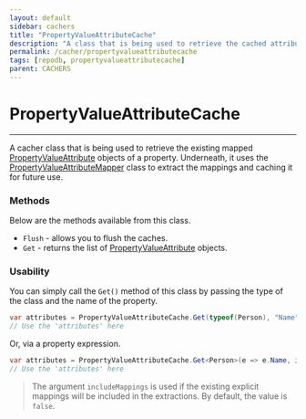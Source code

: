 ```yaml
---
layout: default
sidebar: cachers
title: "PropertyValueAttributeCache"
description: "A class that is being used to retrieve the cached attributes of the property."
permalink: /cacher/propertyvalueattributecache
tags: [repodb, propertyvalueattributecache]
parent: CACHERS
---
```


# PropertyValueAttributeCache

---

A cacher class that is being used to retrieve the existing mapped [PropertyValueAttribute](/attribute/propertyvalueattribute) objects of a property. Underneath, it uses the [PropertyValueAttributeMapper](/mapper/propertyvalueattributemapper) class to extract the mappings and caching it for future use.

### Methods

Below are the methods available from this class.

- `Flush` - allows you to flush the caches.
- `Get` - returns the list of [PropertyValueAttribute](/attribute/propertyvalueattribute) objects.

### Usability

You can simply call the `Get()` method of this class by passing the type of the class and the name of the property.

```csharp
var attributes = PropertyValueAttributeCache.Get(typeof(Person), "Name", includeMappings: true);
// Use the 'attributes' here
```

Or, via a property expression.

```csharp
var attributes = PropertyValueAttributeCache.Get<Person>(e => e.Name, includeMappings: true);
// Use the 'attributes' here
```

> The argument `includeMappings` is used if the existing explicit mappings will be included in the extractions. By default, the value is `false`.